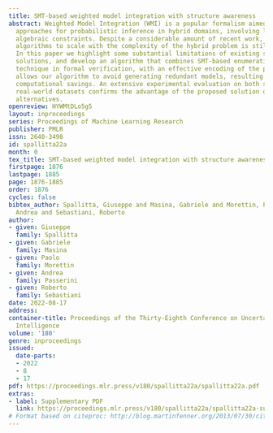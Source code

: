 ```yaml
---
title: SMT-based weighted model integration with structure awareness
abstract: Weighted Model Integration (WMI) is a popular formalism aimed at unifying
  approaches for probabilistic inference in hybrid domains, involving logical and
  algebraic constraints. Despite a considerable amount of recent work, allowing WMI
  algorithms to scale with the complexity of the hybrid problem is still a challenge.
  In this paper we highlight some substantial limitations of existing state-of-the-art
  solutions, and develop an algorithm that combines SMT-based enumeration, an efficient
  technique in formal verification, with an effective encoding of the problem structure.  This
  allows our algorithm to avoid generating redundant models, resulting in substantial
  computational savings. An extensive experimental evaluation on both synthetic and
  real-world datasets confirms the advantage of the proposed solution over existing
  alternatives.
openreview: HYWMtDLo5g5
layout: inproceedings
series: Proceedings of Machine Learning Research
publisher: PMLR
issn: 2640-3498
id: spallitta22a
month: 0
tex_title: SMT-based weighted model integration with structure awareness
firstpage: 1876
lastpage: 1885
page: 1876-1885
order: 1876
cycles: false
bibtex_author: Spallitta, Giuseppe and Masina, Gabriele and Morettin, Paolo and Passerini,
  Andrea and Sebastiani, Roberto
author:
- given: Giuseppe
  family: Spallitta
- given: Gabriele
  family: Masina
- given: Paolo
  family: Morettin
- given: Andrea
  family: Passerini
- given: Roberto
  family: Sebastiani
date: 2022-08-17
address:
container-title: Proceedings of the Thirty-Eighth Conference on Uncertainty in Artificial
  Intelligence
volume: '180'
genre: inproceedings
issued:
  date-parts:
  - 2022
  - 8
  - 17
pdf: https://proceedings.mlr.press/v180/spallitta22a/spallitta22a.pdf
extras:
- label: Supplementary PDF
  link: https://proceedings.mlr.press/v180/spallitta22a/spallitta22a-supp.pdf
# Format based on citeproc: http://blog.martinfenner.org/2013/07/30/citeproc-yaml-for-bibliographies/
---
```


